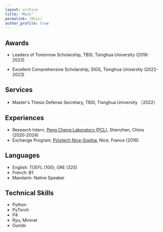 ```yaml
---
layout: archive
title: "Misc"
permalink: /Misc/
author_profile: true
---
```


## Awards

* Leaders of Tomorrow Scholarship, TBSI, Tsinghua University (2018-2023)

* Excellent Comprehensive Scholarship, SIGS, Tsinghua Universtiy (2022-2023)

## Services

* Master's Thesis Defense Secretary, TBSI, Tisnghua University （2022）

## Experiences

* Research Intern, [Peng Cheng Laboratory (PCL)](https://www.pcl.ac.cn), Shenzhen, China (2020-2024)
* Exchange Program, [Polytech Nice-Sophia](https://polytech.univ-cotedazur.fr), Nice, France (2016)

## Languages

* English: TOEFL (100), GRE (325)
* French: B1
* Mandarin: Native Speaker

## Technical Skills

* Python
* PyTorch
* P4
* Ryu, Mininet
* Gurobi




